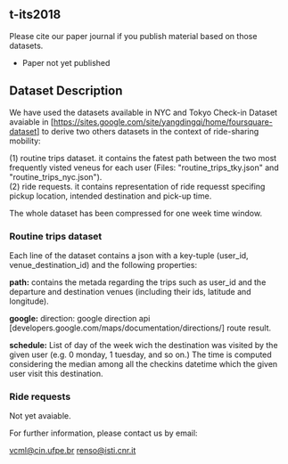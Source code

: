 ## t-its2018


Please cite our paper journal if you publish material based on those datasets.
* Paper not yet published

## Dataset Description

We have used the datasets available in NYC and Tokyo Check-in Dataset avaiable in [https://sites.google.com/site/yangdingqi/home/foursquare-dataset] to derive two others datasets in the context of ride-sharing mobility: 

(1) routine trips dataset. it contains the fatest path between the two most frequently visted veneus for each user (Files: "routine_trips_tky.json" and "routine_trips_nyc.json"). <br>
(2) ride requests. it contains representation of ride requesst specifing pickup location, intended destination and pick-up time.  

The whole dataset has been compressed for one week time window.

### Routine trips dataset

Each line of the dataset contains a json with a key-tuple (user_id, venue_destination_id) and the following properties:

**path:** contains the metada regarding the trips such as user_id and the departure and destination venues (including their ids, latitude and longitude).

**google:** direction: google direction api [developers.google.com/maps/documentation/directions/] route result. 

**schedule:** List of day of the week wich the destination was visited by the given user (e.g. 0 monday, 1 tuesday, and so on.) 
The time is computed considering the median among all the checkins datetime which the given user visit this destination. 


### Ride requests

Not yet avaiable.



For further information, please contact us by email:

vcml@cin.ufpe.br
renso@isti.cnr.it

